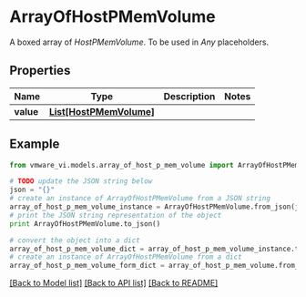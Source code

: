 # ArrayOfHostPMemVolume

A boxed array of *HostPMemVolume*. To be used in *Any* placeholders. 

## Properties
Name | Type | Description | Notes
------------ | ------------- | ------------- | -------------
**value** | [**List[HostPMemVolume]**](HostPMemVolume.md) |  | 

## Example

```python
from vmware_vi.models.array_of_host_p_mem_volume import ArrayOfHostPMemVolume

# TODO update the JSON string below
json = "{}"
# create an instance of ArrayOfHostPMemVolume from a JSON string
array_of_host_p_mem_volume_instance = ArrayOfHostPMemVolume.from_json(json)
# print the JSON string representation of the object
print ArrayOfHostPMemVolume.to_json()

# convert the object into a dict
array_of_host_p_mem_volume_dict = array_of_host_p_mem_volume_instance.to_dict()
# create an instance of ArrayOfHostPMemVolume from a dict
array_of_host_p_mem_volume_form_dict = array_of_host_p_mem_volume.from_dict(array_of_host_p_mem_volume_dict)
```
[[Back to Model list]](../README.md#documentation-for-models) [[Back to API list]](../README.md#documentation-for-api-endpoints) [[Back to README]](../README.md)


